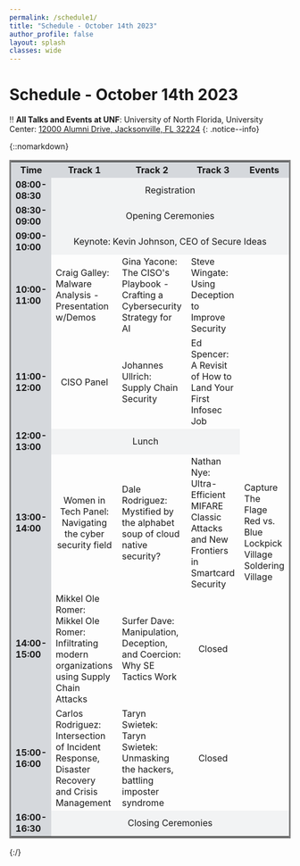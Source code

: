 ```yaml
---
permalink: /schedule1/
title: "Schedule - October 14th 2023"
author_profile: false
layout: splash
classes: wide
---
```


# Schedule - October 14th 2023

:bangbang: **All Talks and Events at UNF**:
University of North Florida, University Center: [12000 Alumni Drive, Jacksonville, FL 32224](https://www.unf.edu/universitycenter/directions.html)
{: .notice--info}

{::nomarkdown} 
<table style="border-style:solid;">
    <tr>
        <th style='background-color:#D5D8DC; text-align:center; vertical-align:middle'>Time</th>
        <th style='background-color:#D5D8DC; text-align:center; vertical-align:middle'>Track 1</th>
        <th style='background-color:#D5D8DC; text-align:center; vertical-align:middle'>Track 2</th>
        <th style='background-color:#D5D8DC; text-align:center; vertical-align:middle'>Track 3</th>
        <th style='background-color:#D5D8DC; text-align:center; vertical-align:middle'>Events</th>
    </tr>
    <tr>
        <td style='background-color:#D5D8DC; font-weight:700;'>08:00-08:30</td>
        <td colspan="4" style='background-color:#F2F3F4; text-align:center; vertical-align:middle'>Registration</td>
    </tr>
    <tr>
        <td style='background-color:#D5D8DC; font-weight:700;'>08:30-09:00</td>
        <td colspan="4" style='background-color:#F2F3F4; text-align:center; vertical-align:middle'>Opening Ceremonies</td>
    </tr>
    <tr>
        <td style='background-color:#D5D8DC; font-weight:700;'>09:00-10:00</td>
        <td colspan="4" style='background-color:#F2F3F4; text-align:center; vertical-align:middle'>Keynote: Kevin Johnson, CEO of Secure Ideas</td>
    </tr>
    <tr>
        <td style='background-color:#D5D8DC; font-weight:700;'>10:00-11:00</td>
        <td>Craig Galley: Malware Analysis - Presentation w/Demos</td>
        <td>Gina Yacone: The CISO's Playbook - Crafting a Cybersecurity Strategy for AI</td>
        <td>Steve Wingate: Using Deception to Improve Security</td>
        <td rowspan="6">Capture The Flage <br> Red vs. Blue <br> Lockpick Village <br> Soldering Village </td>
    </tr>
    <tr>
        <td style='background-color:#D5D8DC; font-weight:700;'>11:00-12:00</td>
        <td style='text-align:center; vertical-align:middle'>CISO Panel</td>
        <td>Johannes Ullrich: Supply Chain Security</td>
        <td>Ed Spencer: A Revisit of How to Land Your First Infosec Job</td>
    </tr>
    <tr>
        <td style='background-color:#D5D8DC; font-weight:700;'>12:00-13:00</td>
        <td colspan="3" style='background-color:#F2F3F4; text-align:center; vertical-align:middle'>Lunch</td>
    </tr>
    <tr>
        <td style='background-color:#D5D8DC; font-weight:700;'>13:00-14:00</td>
        <td style='text-align:center; vertical-align:middle'>Women in Tech Panel: Navigating the cyber security field</td>
        <td>Dale Rodriguez: Mystified by the alphabet soup of cloud native security?</td>
        <td>Nathan Nye: Ultra-Efficient MIFARE Classic Attacks and New Frontiers in Smartcard Security</td>
    </tr>
    <tr>
        <td style='background-color:#D5D8DC; font-weight:700;'>14:00-15:00</td>
        <td>Mikkel Ole Romer: Mikkel Ole Romer: Infiltrating modern organizations using Supply Chain Attacks</td>
        <td>Surfer Dave: Manipulation, Deception, and Coercion: Why SE Tactics Work</td>
        <td style='text-align:center; vertical-align:middle'>Closed</td>
    </tr>
    <tr>
        <td style='background-color:#D5D8DC; font-weight:700;'>15:00-16:00</td>
        <td>Carlos Rodriguez: Intersection of Incident Response, Disaster Recovery and Crisis Management</td>
        <td>Taryn Swietek: Taryn Swietek: Unmasking the hackers, battling imposter syndrome</td>
        <td style='text-align:center; vertical-align:middle'>Closed</td>
    </tr>
    <tr>
        <td style='background-color:#D5D8DC; font-weight:700;'>16:00-16:30</td>
        <td colspan="4" style='background-color:#F2F3F4; text-align:center; vertical-align:middle'>Closing Ceremonies</td>
    </tr>
</table>
{:/}